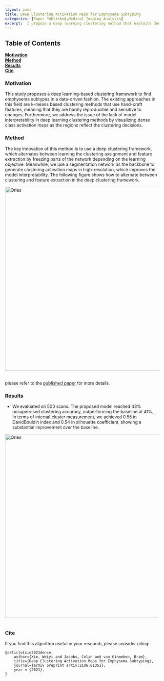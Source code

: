 ```yaml
---
layout: post
title: Deep Clustering Activation Maps for Emphysema Subtyping
categories: [Paper Published,Medical Imaging Analysis]
excerpt:  I propose a deep learning clustering method that exploits dense features from a segmentation network for emphysema subtyping from computed tomography (CT) scans. This approach provides model interpretability via dense clustering activation maps (dCAMs). On the evaluation dataset with 500 subjects, the method achieved a 43% unsupervised clustering accuracy, 0.54 in silhouette coefficient, and 0.55 in David-Bouldin scores.
---
```



## Table of Contents
**[Motivation](#motivation)**<br>
**[Method](#method)**<br>
**[Results](#results)**<br>
**[Cite](#cite)**<br>

 
### Motivation
This study proposes a deep learning-based clustering framework to find emphysema subtypes in a data-driven fashion. The existing approaches in this field are k-means based clustering methods that use hand-craft features, meaning that they are hardly reproducible and sensitive to changes. Furthermore, we address the issue of the lack of model interpretability in deep learning clustering methods by visualizing dense class activation maps as the regions reflect the clustering decisions.

### Method
The key innovation of this method is to use a deep clustering framework, which alternates between learning the clustering assignment and feature extraction by freezing parts of the network depending on the learning objective. Meanwhile, we use a segmentation network as the backbone to generate clustering activation maps in high-resolution, which improves the model interpretability. The following figure shows how to alternate between clustering and feature extraction in the deep clustering framework.
<table>
    <tr>
        <img alt="Qries" src="https://lh3.googleusercontent.com/V-EqOGoPWdUYWOOvlNOvCRtFg3mQyVydEESB34aVbfyxsCP5TQqNQo4JzCH66F66d8n1oO2h8LBWq9FlKVHcPUa3OxRJjrGOozRjb-qc--YdxzcHlwgOL_Ins2qj4AK3jW76G2v1pj_wIfUkK46E9m4dR2nfiEhC3rVaVBpJsxdljSj4X71lTLCfXo5AKBziWE-BfQ1HuxWnig7-7PheLJZUbaXo-bAzmRzDoPtFBDV3Wj47jP6oU9Yzjywp6KcThGgJRt9KJFxUg65m6ra8XH8koousfXr4qbw50wX-ruwzyI-soZPwC6-h9KR8Id0TYUhBmEANKjAIggv8smHf0Gql0G67fdhfHh4P4DVczrlVyv34WofAtAdTryoZWS2k-KQAtNqY9lnZyyCIDK5kPiMf7BlEPchLVZLPuElJXhLzAAA_FvkWcjrb4wA1VGXKoObAimeH8nJ9DEmKnbam3ZTjjmvZDV5xcmEh6RVXTORo8nO3lWez0Gyxfva-J4wv8NkqV_lbRhrTgcbDqExLiKAZPJFO53B9NpH_e2whgCioBhZDNxCzh1FHkelgthqCqvdJ7E31liHQvdtjCeuLLuqBk7az7QoSLzDziOGJ_IRh03xCc8ZzWncIyow4obkmR2Ew7YTNKxUOIrRiXj4eKvhOY226yAgi4tXlBhmgd8iBmlGcnfXxzpSZUHjg-1iyEnV5Ypr2fn4_NGaFkQOILaw=w772-h276-no?authuser=0" width=600 >
    </tr>
</table>

 please refer to the [published paper](https://arxiv.org/abs/2106.01351) for more details.
 
### Results
* We evaluated on 500 scans. The proposed model reached 43% unsupervised clustering accuracy, outperforming the baseline at 41%,. In terms of internal cluster measurement, we achieved 0.55 in DavidBouldin index and 0.54 in silhouette coefficient, showing a substantial improvement over the baseline.
 <table>
    <tr>
        <img alt="Qries" src="https://lh3.googleusercontent.com/O82RFhlA75D-maDU_Wii82QWZ4WdTrF_1LdDTJ7bJ27hEVWClcP_HRY62aRNlglr7V5ZUjNgiCKh13yYOOyXsa_AjeCQWcXxz4tqmzmyvxiRMbRyQC4saAwtriI7O-uBeGRds6h0dAB5yKQi29rp6CFf9bf_lgI5L1cfF8elyoGHd5yp8XKGA-fHuQlpldY96VKd5XhldJcrfgY0m3baPbkNY6fyIErwz27x1tnX_OSIujudPxsrxbkhy-AF87wSS2eFL-a_21MZ84-m_DCpNV5jrORk4zGt-Wiw2OpNsD-mvU862dM6eR6jRU0pZINj9KPd9yn80D6DJuFz2GAYEdBi00wCyc2athdsoeYubmLdiAG7AZeJmLC7qMuqKhS_3JDh3B4JOa3EcQx-UNtqmCbmbO2QD4yGKPR3Es-l8JuKQq_zX2WjPr8MO-jZB0rVpQV0qYqPHyWYZ2CWmOSUu8inxn54MY2-fgQjY6E-bf6rNGTzdrPq-LN_cDq2PIcRBkwEbeSD9xeNZ74d-Slrj3dNB_zDF-IMm1h7vFQP7FxJKT98omMeLBA48w5miL_CfuJYysxnmIm6ZBJL_LbcZ84fO87qm1RlvnXu6s9qedqYaE29oIP6EN2NRcAjCJvQh3Ql-5qWQlRQoUIIMfSu2EishiowxV9VFYlBYdcO9lFwQ3plJwMs8B90zU6uU4zrpyYPBdmNWi5GWiPgy_2nJBs=w1038-h649-no?authuser=0" width=600>
    </tr>
 </table>


### Cite
If you find this algorithm useful in your research, please consider citing:

	@article{xie2021dense,
	    author={Xie, Weiyi and Jacobs, Colin and van Ginneken, Bram},
	    title={Deep Clustering Activation Maps for Emphysema Subtyping},
	    journal={arXiv preprint arXiv:2106.01351},
	    year = {2021},  
	}

